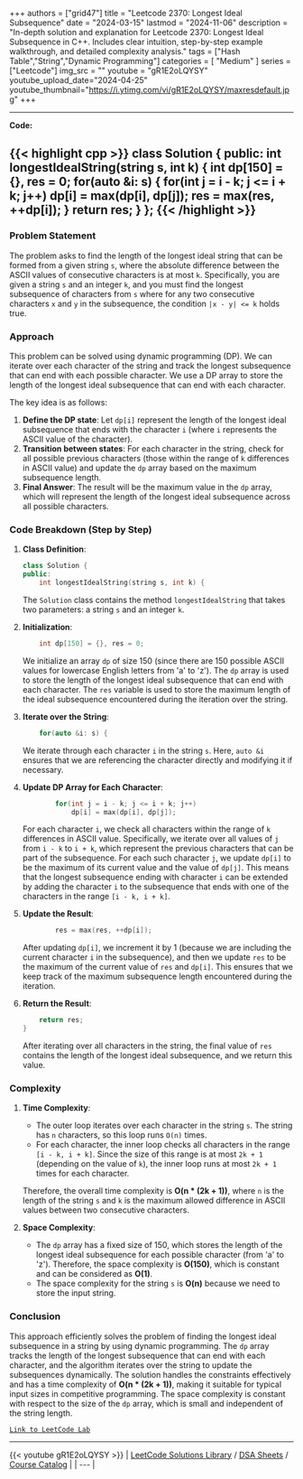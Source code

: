 
+++
authors = ["grid47"]
title = "Leetcode 2370: Longest Ideal Subsequence"
date = "2024-03-15"
lastmod = "2024-11-06"
description = "In-depth solution and explanation for Leetcode 2370: Longest Ideal Subsequence in C++. Includes clear intuition, step-by-step example walkthrough, and detailed complexity analysis."
tags = ["Hash Table","String","Dynamic Programming"]
categories = [
    "Medium"
]
series = ["Leetcode"]
img_src = ""
youtube = "gR1E2oLQYSY"
youtube_upload_date="2024-04-25"
youtube_thumbnail="https://i.ytimg.com/vi/gR1E2oLQYSY/maxresdefault.jpg"
+++



---
**Code:**

{{< highlight cpp >}}
class Solution {
public:
    int longestIdealString(string s, int k) {
        int dp[150] = {}, res = 0;
        for(auto &i: s) {
            for(int j = i - k; j <= i + k; j++)
                dp[i] = max(dp[i], dp[j]);
            res = max(res, ++dp[i]);
        }
        return res;
    }
};
{{< /highlight >}}
---

### Problem Statement

The problem asks to find the length of the longest ideal string that can be formed from a given string `s`, where the absolute difference between the ASCII values of consecutive characters is at most `k`. Specifically, you are given a string `s` and an integer `k`, and you must find the longest subsequence of characters from `s` where for any two consecutive characters `x` and `y` in the subsequence, the condition `|x - y| <= k` holds true.

### Approach

This problem can be solved using dynamic programming (DP). We can iterate over each character of the string and track the longest subsequence that can end with each possible character. We use a DP array to store the length of the longest ideal subsequence that can end with each character.

The key idea is as follows:

1. **Define the DP state**: Let `dp[i]` represent the length of the longest ideal subsequence that ends with the character `i` (where `i` represents the ASCII value of the character).
2. **Transition between states**: For each character in the string, check for all possible previous characters (those within the range of `k` differences in ASCII value) and update the `dp` array based on the maximum subsequence length.
3. **Final Answer**: The result will be the maximum value in the `dp` array, which will represent the length of the longest ideal subsequence across all possible characters.

### Code Breakdown (Step by Step)

1. **Class Definition**:
    ```cpp
    class Solution {
    public:
        int longestIdealString(string s, int k) {
    ```
    The `Solution` class contains the method `longestIdealString` that takes two parameters: a string `s` and an integer `k`.

2. **Initialization**:
    ```cpp
        int dp[150] = {}, res = 0;
    ```
    We initialize an array `dp` of size 150 (since there are 150 possible ASCII values for lowercase English letters from 'a' to 'z'). The `dp` array is used to store the length of the longest ideal subsequence that can end with each character. The `res` variable is used to store the maximum length of the ideal subsequence encountered during the iteration over the string.

3. **Iterate over the String**:
    ```cpp
        for(auto &i: s) {
    ```
    We iterate through each character `i` in the string `s`. Here, `auto &i` ensures that we are referencing the character directly and modifying it if necessary.

4. **Update DP Array for Each Character**:
    ```cpp
            for(int j = i - k; j <= i + k; j++)
                dp[i] = max(dp[i], dp[j]);
    ```
    For each character `i`, we check all characters within the range of `k` differences in ASCII value. Specifically, we iterate over all values of `j` from `i - k` to `i + k`, which represent the previous characters that can be part of the subsequence. For each such character `j`, we update `dp[i]` to be the maximum of its current value and the value of `dp[j]`. This means that the longest subsequence ending with character `i` can be extended by adding the character `i` to the subsequence that ends with one of the characters in the range `[i - k, i + k]`.

5. **Update the Result**:
    ```cpp
            res = max(res, ++dp[i]);
    ```
    After updating `dp[i]`, we increment it by 1 (because we are including the current character `i` in the subsequence), and then we update `res` to be the maximum of the current value of `res` and `dp[i]`. This ensures that we keep track of the maximum subsequence length encountered during the iteration.

6. **Return the Result**:
    ```cpp
        return res;
    }
    ```
    After iterating over all characters in the string, the final value of `res` contains the length of the longest ideal subsequence, and we return this value.

### Complexity

1. **Time Complexity**:
    - The outer loop iterates over each character in the string `s`. The string has `n` characters, so this loop runs `O(n)` times.
    - For each character, the inner loop checks all characters in the range `[i - k, i + k]`. Since the size of this range is at most `2k + 1` (depending on the value of `k`), the inner loop runs at most `2k + 1` times for each character.
    
    Therefore, the overall time complexity is **O(n * (2k + 1))**, where `n` is the length of the string `s` and `k` is the maximum allowed difference in ASCII values between two consecutive characters.

2. **Space Complexity**:
    - The `dp` array has a fixed size of 150, which stores the length of the longest ideal subsequence for each possible character (from 'a' to 'z'). Therefore, the space complexity is **O(150)**, which is constant and can be considered as **O(1)**.
    - The space complexity for the string `s` is **O(n)** because we need to store the input string.

### Conclusion

This approach efficiently solves the problem of finding the longest ideal subsequence in a string by using dynamic programming. The `dp` array tracks the length of the longest subsequence that can end with each character, and the algorithm iterates over the string to update the subsequences dynamically. The solution handles the constraints effectively and has a time complexity of **O(n * (2k + 1))**, making it suitable for typical input sizes in competitive programming. The space complexity is constant with respect to the size of the `dp` array, which is small and independent of the string length.

[`Link to LeetCode Lab`](https://leetcode.com/problems/longest-ideal-subsequence/description/)

---
{{< youtube gR1E2oLQYSY >}}
| [LeetCode Solutions Library](https://grid47.xyz/leetcode/) / [DSA Sheets](https://grid47.xyz/sheets/) / [Course Catalog](https://grid47.xyz/courses/) |
| --- |
